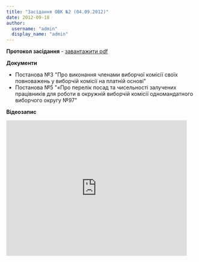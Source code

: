 ```yaml
---
title: "Засідання ОВК №2 (04.09.2012)"
date: 2012-09-18
author: 
  username: "admin"
  display_name: "admin"
---
```


**Протокол засідання** - [завантажити pdf](https://mpz.brovary.org/wp-content/uploads/2012/11/OVK_02.pdf)

**Документи**

- Постанова №3 "Про виконання членами виборчої комісії своїх повноважень у виборчій комісії на платній основі"
- Постанова №5 "«Про перелік посад та чисельності залучених працівників для роботи в окружній виборчій комісії одномандатного виборчого округу №97"

**Відеозапис**

<iframe src="https://www.youtube.com/embed/yXhJ4xawiTs" frameborder="0" width="480" height="360"></iframe>

